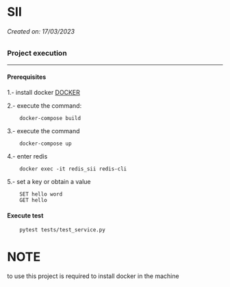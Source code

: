 # SII

###### _Created on: 17/03/2023_

### Project execution 

---

#### **Prerequisites**
1.- install docker [DOCKER](https://www.docker.com/)

2.- execute the command:

        docker-compose build

3.- execute the command

        docker-compose up

4.- enter redis

        docker exec -it redis_sii redis-cli

5.- set a key or obtain a value

        SET hello word
        GET hello

#### **Execute test**

        pytest tests/test_service.py

# NOTE
to use this project is required to install docker in the machine
